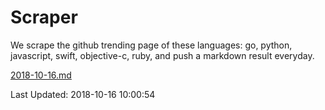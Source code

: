 # Scraper

We scrape the github trending page of these languages: go, python, javascript, swift, objective-c, ruby, and push a markdown result everyday.

[2018-10-16.md](https://github.com/henson/Scraper/blob/master/2018-10-16.md)

Last Updated: 2018-10-16 10:00:54
